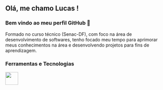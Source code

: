 <!-- in your header -->
<link rel="stylesheet" href="https://cdn.jsdelivr.net/gh/devicons/devicon@latest/devicon.min.css">

## Olá, me chamo Lucas ! 
### Bem vindo ao meu perfil GitHub 👋

Formado no curso técnico (Senac-DF), com foco na área de desenvolvimento de softwares, tenho focado meu tempo para aprimorar meus conhecimentos na área e desenvolvendo projetos para fins de aprendizagem.


### Ferramentas e Tecnologias

<img src="https://icongr.am/devicon/html5-original.svg?size=128&color=currentColor" width="40" height="40"/>
